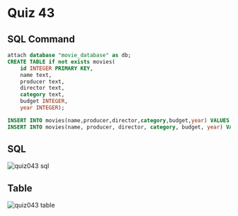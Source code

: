 # Quiz 43
## SQL Command

```.sql
attach database "movie_database" as db;
CREATE TABLE if not exists movies(
    id INTEGER PRIMARY KEY,
    name text,
    producer text,
    director text,
    category text,
    budget INTEGER,
    year INTEGER);

INSERT INTO movies(name,producer,director,category,budget,year) VALUES ('Forrest Gump','Paramount Pictures','Wendy Finerman','Comedy Drama','55000000','1994');
INSERT INTO movies(name, producer, director, category, budget, year) VALUES ('Catch Me If You Can','DreamWorks Pictures','Steven Spieldberg','Crime Comedy Drama','52000000','2002');
```

## SQL

![quiz043 sql](https://user-images.githubusercontent.com/112055062/225376055-db7bc9e2-3776-44e3-bcbb-60b7eaa37b31.png)

## Table

![quiz043 table](https://user-images.githubusercontent.com/112055062/225376128-66e5b60c-39aa-471c-999f-d0253380484f.png)
